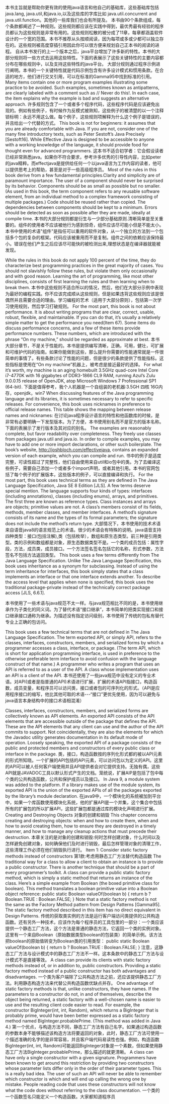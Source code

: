 本书主旨就是帮助你更有效的使用java语言和他自己的基础库，这些基础库包括java.lang, java.util,和java.io,以及这些库的字库比如  java.util.concurrent and java.util.function。其他的一些库我们也会有所提及。
本书由90个条款组成，每个条款都阐述了一种规则。这些规则都应该在实践中得到，最优秀最有经验的程序员都认为这些规则是非常有用的。这些规则松散的被分成了11章，每章都涵盖软件设计的一个宽的范围。本书不推荐从头按顺阅读，因为每项或多或少都可以独立存在的。这些规则被高度穿插引用因此你可以很方便来规划自己正本书的阅读的进程。
自从本书发行的上一个版本之后，java平台增加了许多新的特性。本书的大部分规则将一些方式去运用这些特性。下面的表展示了这些关键特性的主要内容都分布在哪些规则中，以及支持这些特性的java平台。
大部分规则通过程序示例进行阐明。本书的一个关键特性就是代码示例包含有许多设计模式和惯用条款。在合适的地方，他们进行交叉引用，可以在标准的Gamma95中找到标准的引用。
   Many items contain one or more program examples illustrating some practice to be avoided. Such examples, sometimes known as antipatterns, are clearly labeled with a comment such as // Never do this!. In each case, the item explains why the example is bad and suggests an alternative approach.
   许多规则包含了一个或者多个程序代码，这些程序代码是应该避免出现的。例如有些例子，有时候作为反模式被熟知，这些例子的被清楚的以一个注释锁标明：永远不用这么做。每个例子，这些规则项解释为什么这个例子是错误的，并且给出一个代替的方式。
   This book is not for beginners: it assumes that you are already comfortable
with Java. If you are not, consider one of the many fine introductory texts, such as Peter Sestoft’s Java Precisely [Sestoft16]. While Effective Java is designed to be accessible to anyone with a working knowledge of the language, it should provide
food for thought even for advanced programmers.
   这本书不适合初学者：它会假设读者已经非常熟悉java。如果你不符合要求，参考许多优秀的引导性内容，比如peter的java精粹。而effectjava是提供给任何一个以java语言为工作内容的读者，他可以提供思考上的帮助，甚至是对于一些高级程序员。
   Most of the rules in this book derive from a few fundamental principles.Clarity and simplicity are of paramount importance. The user of a component should never be surprised by its behavior. Components should be as small as possible but no smaller. (As used in this book, the term component refers to any reusable software element, from an individual method to a complex framework consisting of multiple packages.) Code should be reused rather than copied. The dependencies between components should be kept to a minimum. Errors should be detected as soon as possible after they are made, ideally at compile time.
   本书的大部分规则都是衍生与一少部分基础原则.清晰简单是至关重要的。组件的使用者不应该被他行为感到惊奇，组件应该尽可能小但是不能太小。本书中使用的术语"组件"是指任可以重用的软件对象，从一个独立的方法到一个包括多个包的复杂的框架。代码应该被重用而不是复制。组件之间的依赖应该保持最小。错误在他们产生之后应该尽可能快的被检测出来,理想状态是在编译器就能被发现。

   While the rules in this book do not apply 100 percent of the time, they do
characterize best programming practices in the great majority of cases. You
should not slavishly follow these rules, but violate them only occasionally and
with good reason. Learning the art of programming, like most other disciplines,
consists of first learning the rules and then learning when to break them.
   本书中这些规则不适合所以的情况，然后，他们在大部分示例中表现为最好的编程实践。你不应该完成顺从这些规则，但是如果违背这些规则应该是很偶然并且需要合适的理由。学习编程的艺术（适用于大部分原则），包括第一次学习使用规则，然后学习打破规则。
   For the most part, this book is not about performance. It is about writing
programs that are clear, correct, usable, robust, flexible, and maintainable. If you can do that, it’s usually a relatively simple matter to get the performance you need(Item 67). Some items do discuss performance concerns, and a few of these items provide performance numbers. These numbers, which are introduced with the
phrase “On my machine,” should be regarded as approximate at best.
   本书大部分章节，不是关于性能的。本书是提供编写清晰，正确，可用，健壮，可扩展和可维护代码的指南。如果你能做到这些，那么提升你需要的性能通常就是一件很简单的事情了。有些条款讨论了性能的问题，但是很少的条款提供了性能指标。这些指标是使用在“On my machine”机器上，被考虑是接近最好的选择。
   For what it’s worth, my machine is an aging homebuilt 3.5GHz quad-core
Intel Core i7-4770K with 16 gigabytes of DDR3-1866 CL9 RAM, running Azul’s
Zulu 9.0.0.15 release of OpenJDK, atop Microsoft Windows 7 Professional SP1
(64-bit).
   下面是值得参考，我个人机器是一个自组装的老机器:3.5GH 四核 16G内存，openjdk，win7
When discussing features of the Java programming language and its libraries,
it is sometimes necessary to refer to specific releases. For convenience, this book
uses nicknames in preference to official release names. This table shows the mapping between release names and nicknames:
   在讨论java程序设计语言的特性和他函数库的时候，是非常有必要明确一下发型版本。为了方便，本书使用别名而不是官方的版本名称。下面的表展示了发行版本及其对应的别名。
   The examples are reasonably complete, but favor readability over completeness.
They freely use classes from packages java.util and java.io. In order to
compile examples, you may have to add one or more import declarations, or other
such boilerplate. The book’s website, http://joshbloch.com/effectivejava,
contains an expanded version of each example, which you can compile and run.
   书中的例子是适度完整，可读性超过了完整性，他们自由使用来自util和io包中的类。为了去编译这些例子，需要自己添加一个或者多个import声明，或者其他引用。本书的官网包括了每个例子的扩展版本，这些版本的例子，可以直接编译和执行。
    For the most part, this book uses technical terms as they are defined in The
Java Language Specification, Java SE 8 Edition [JLS]. A few terms deserve
special mention. The language supports four kinds of types: interfaces (including
annotations), classes (including enums), arrays, and primitives. The first three are known as reference types. Class instances and arrays are objects; primitive values are not. A class’s members consist of its fields, methods, member classes, and member interfaces. A method’s signature consists of its name and the types of its formal parameters; the signature does not include the method’s return type.
   大部情况下，本书使用的技术术语来自语音java8的语言规范上的术语。很少的术语会有特殊的说明。java语音支持四种类型：接口(包括注解),类（包括枚举），数组和原生态类型。前三种是引用类型。类的示例和数组都是对象，原生态数据类型不是。一个类的成员包括：属性字段，方法，成员类，成员接口。一个方法签名签名包括它的名称，形式参数，方法签名不包括方法返回类型。
This book uses a few terms differently from The Java Language Specification.
Unlike The Java Language Specification, this book uses inheritance as a synonym
for subclassing. Instead of using the term inheritance for interfaces, this book simply states that a class implements an interface or that one interface extends
another. To describe the access level that applies when none is specified, this book uses the traditional package-private instead of the technically correct package access [JLS, 6.6.1].

  本书使用了一些术语与java规范不太一样。与java规范相比不同的是，本书使用继承作为子类化的同义词。为了替代术语“接口继承”，本书简单的把类实现接口和接口继承接口通称为继承。为描述没有指定访问级别，本书使用了传统的包私有替代专业上正确的包访问。

This book uses a few technical terms that are not defined in The Java Language
Specification. The term exported API, or simply API, refers to the classes,
interfaces, constructors, members, and serialized forms by which a programmer
accesses a class, interface, or package. (The term API, which is short for application programming interface, is used in preference to the otherwise preferable term interface to avoid confusion with the language construct of that name.) A programmer who writes a program that uses an API is referred to as a user of the API. A class whose implementation uses an API is a client of the API.
本书还使用了一些java规范中没有定义的专业术语。对API(或者是指普通的API)术语进行扩展，扩展的术语API指接口，构造函数，成员变量，和程序员可以访问类，接口或者包的可序列化的形式。（API是应用程序接口的缩写，他比其他可取的术语---“接口”更优先使用，因为可以避免与java语言本身结构中的接口术语相混淆）

Classes, interfaces, constructors, members, and serialized forms are collectively known as API elements. An exported API consists of the API elements that are accessible outside of the package that defines the API. These are the API elements that any client can use and the author of the API commits to support. Not coincidentally, they are also the elements for which the Javadoc utility generates documentation in its default mode of operation. Loosely speaking, the exported API of a package consists of the public and protected members and constructors of every public class or interface in the package.
类，接口，构造函数按的序列化形式都的被以API元素的形式所知晓。一个扩展的API包括的API元素，可以访问包以为定义的API。这里的API可以被人任何客户端使用并且API提供者会对它提供支持。无独有偶，这些API就是JAVADOC工具以默认形式产生的文档。笼统说，扩展AIP是包括了包中每个类的公共构造函数，公共和保护成员以及接口。
In Java 9, a module system was added to the platform. If a library makes use of the module system, its exported API is the union of the exported APIs of all the packages exported by the library’s module declaration.
在java9中，一个模块化的系统被加到平台中，如果一个库函数使用模块化系统，他的扩展API是一个并集，这个集合中包括所有的扩展包的所以扩展API，这些扩展包都是通过库的模块化声明进行扩展。
Creating and Destroying Objects
对象的创建和销毁
This chapter concerns creating and destroying objects: when and how to create
them, when and how to avoid creating them, how to ensure they are destroyed in a
timely manner, and how to manage any cleanup actions that must precede their
destruction.
本章关注的是对象的创建和销毁:何时怎样创建对象，什么时间以及怎样避免创建对象，如何确保他们及时进行销毁，最后怎样管理对象的清理工作，这些清理工作必须在他们销毁执行进行。
Item 1: Consider static factory methods instead of constructors
第1款:考虑用静态工厂方法替代构造函数
The traditional way for a class to allow a client to obtain an instance is to provide a public constructor. There is another technique that should be a part of every programmer’s toolkit. A class can provide a public static factory method, which is simply a static method that returns an instance of the class. Here’s a simple example from Boolean (the boxed primitive class for boolean). This method translates a boolean primitive value into a Boolean object reference:
public static Boolean valueOf(boolean b) {
return b ? Boolean.TRUE : Boolean.FALSE;
}
Note that a static factory method is not the same as the Factory Method pattern from Design Patterns [Gamma95]. The static factory method described in this item has no direct equivalent in Design Patterns.
传统的获取类实例的方法是运行客户端访问类提供的公共构造函数。还有另外一种技术，应该作为每个程序员的工具包里的一部分：一个类应该提供一个静态工厂方法，这个方法是普通的静态方法，它返回一个类的实例对象。这里有一个来自Boolean（原始数据类型boolean的包装类）的简单示例。该方法把boolean的原始值转变为Boolean类的引用类型：
   public static Boolean valueOf(boolean b) {
return b ? Boolean.TRUE : Boolean.FALSE;
}
注意，这静态工厂方法与设计模式中的静态工厂方法不一样。这本条款中的静态工厂方法与设计模式不是直接等效。
A class can provide its clients with static factory methods instead of, or in addition to, public constructors. Providing a static factory method instead of a public constructor has both advantages and disadvantages.
一个类为客户端除了公共构造方法之前，还应该提供静态工厂方法。利用静态构造方法来代替公共构造函数优缺点并存。
One advantage of static factory methods is that, unlike constructors, they have names. If the parameters to a constructor do not, in and of themselves, describe the object being returned, a static factory with a well-chosen name is easier to use and the resulting client code easier to read. For example, the constructor BigInteger(int, int, Random), which returns a BigInteger that is probably prime, would have been better expressed as a static factory method
named BigInteger.probablePrime. (This method was added in Java 4.)
第一个优点，与构造方法不同，静态工厂方法有自己名字。如果通过构造函数的参数本身不能够描述该构造方法将要返回的对象，此时，静态工厂方法可使用一个描述准确的名字的是非常容易，并且客户端代码易读性也强。例如，构造函数BigInteger(int, int, Random)可能返回BigInteger对象是一个素数，但如果使用静态工厂方法BigInteger.probablePrime，那么描述的就更清晰。
A class can have only a single constructor with a given signature. Programmers have been known to get around this restriction by providing two constructors whose parameter lists differ only in the order of their parameter types. This is a really bad idea. The user of such an API will never be able to remember which constructor is which and will end up calling the wrong one by mistake. People reading code that uses these constructors will not know what the code does without referring to the class documentation.
一个类的一个函数签名只能定义一个构造函数。大家都知道程序员

